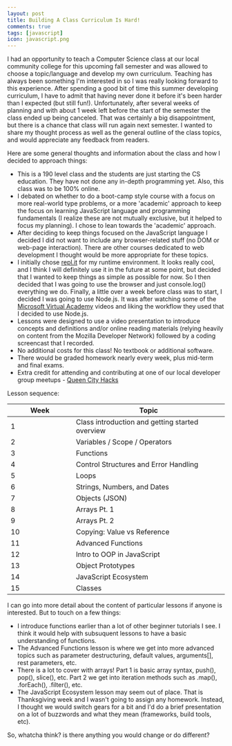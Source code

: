 ```yaml
---
layout: post
title: Building A Class Curriculum Is Hard!
comments: true
tags: [javascript]
icon: javascript.png
---
```


I had an opportunity to teach a Computer Science class at our local community college for this upcoming fall semester and was allowed to choose a topic/language and develop my own curriculum. Teaching has always been something I'm interested in so I was really looking forward to this experience. After spending a good bit of time this summer developing curriculum, I have to admit that having never done it before it's been harder than I expected (but still fun!). Unfortunately, after several weeks of planning and with about 1 week left before the start of the semester the class ended up being canceled. That was certainly a big disappointment, but there is a chance that class will run again next semester. I wanted to share my thought process as well as the general outline of the class topics, and would appreciate any feedback from readers.

Here are some general thoughts and information about the class and how I decided to approach things:

* This is a 190 level class and the students are just starting the CS education. They have not done any in-depth programming yet. Also, this class was to be 100% online.
* I debated on whether to do a boot-camp style course with a focus on more real-world type problems, or a more 'academic' approach to keep the focus on learning JavaScript language and programming fundamentals (I realize these are not mutually exclusive, but it helped to focus my planning). I chose to lean towards the 'academic' approach.
* After deciding to keep things focused on the JavaScript language I decided I did not want to include any browser-related stuff (no DOM or web-page interaction). There are other courses dedicated to web development I thought would be more appropriate for these topics.
* I initially chose [repl.it](https://repl.it) for my runtime environment. It looks really cool, and I think I will definitely use it in the future at some point, but decided that I wanted to keep things as simple as possible for now. So I then decided that I was going to use the browser and just console.log() everything we do. Finally, a little over a week before class was to start, I decided I was going to use Node.js. It was after watching some of the [Microsoft Virtual Academy](https://mva.microsoft.com/en-US/training-courses/javascript-fundamentals-for-absolute-beginners-14194) videos and liking the workflow they used that I decided to use Node.js.
* Lessons were designed to use a video presentation to introduce concepts and definitions and/or online reading materials (relying heavily on content from the Mozilla Developer Network) followed by a coding screencast that I recorded.
* No additional costs for this class! No textbook or additional software.
* There would be graded homework nearly every week, plus mid-term and final exams.
* Extra credit for attending and contributing at one of our local developer group meetups - [Queen City Hacks](https://twitter.com/queencityhacks)

Lesson sequence:

<table class="table table-condensed">
  <colgroup>
    <col width="30%">
    <col width="70%">
  </colgroup>
  <thead>
    <tr>
      <th>Week</th>
      <th>Topic</th>
    </tr>
  </thead>
  <tbody>
    <tr>
      <td>1</td>
      <td>Class introduction and getting started overview</td>
    </tr>
    <tr>
      <td>2</td>
      <td>Variables / Scope / Operators</td>
    </tr>
    <tr>
      <td>3</td>
      <td>Functions</td>
    </tr>
    <tr>
      <td>4</td>
      <td>Control Structures and Error Handling</td>
    </tr>
    <tr>
      <td>5</td>
      <td>Loops</td>
    </tr>
    <tr>
      <td>6</td>
      <td>Strings, Numbers, and Dates</td>
    </tr>
    <tr>
      <td>7</td>
      <td>Objects (JSON)</td>
    </tr>
    <tr>
      <td>8</td>
      <td>Arrays Pt. 1</td>
    </tr>
    <tr>
      <td>9</td>
      <td>Arrays Pt. 2</td>
    </tr>
    <tr>
      <td>10</td>
      <td>Copying: Value vs Reference</td>
    </tr>
    <tr>
      <td>11</td>
      <td>Advanced Functions</td>
    </tr>
    <tr>
      <td>12</td>
      <td>Intro to OOP in JavaScript</td>
    </tr>
    <tr>
      <td>13</td>
      <td>Object Prototypes</td>
    </tr>
    <tr>
      <td>14</td>
      <td>JavaScript Ecosystem</td>
    </tr>
    <tr>
      <td>15</td>
      <td>Classes</td>
    </tr>
  </tbody>
</table>

I can go into more detail about the content of particular lessons if anyone is interested. But to touch on a few things:

* I introduce functions earlier than a lot of other beginner tutorials I see. I think it would help with subsuquent lessons to have a basic understanding of functions.
* The Advanced Functions lesson is where we get into more advanced topics such as parameter destructuring, default values, arguments[], rest parameters, etc.
* There is a lot to cover with arrays! Part 1 is basic array syntax, push(), pop(), slice(), etc. Part 2 we get into iteration methods such as .map(), .forEach(), .filter(), etc.
* The JavaScript Ecosystem lesson may seem out of place. That is Thanksgiving week and I wasn't going to assign any homework. Instead, I thought we would switch gears for a bit and I'd do a brief presentation on a lot of buzzwords and what they mean (frameworks, build tools, etc).

So, whatcha think? is there anything you would change or do different?
